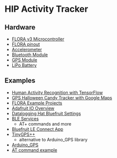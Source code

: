 # HIP Activity Tracker

## Hardware
* [FLORA v3 Microcontroller](https://www.adafruit.com/product/659)
* [FLORA pinout](https://learn.adafruit.com/getting-started-with-flora/flora-pinout-diagram)
* [Accelerometer](https://www.adafruit.com/product/1247)
* [Bluetooth Module](https://www.adafruit.com/product/2487)
* [GPS Module](https://www.adafruit.com/product/1059)
* [LiPo Battery](https://www.adafruit.com/product/328)

## Examples
* [Human Activity Recognition with TensorFlow](https://towardsdatascience.com/time-series-classification-for-human-activity-recognition-with-lstms-using-tensorflow-2-and-keras-b816431afdff)
* [GPS Halloween Candy Tracker with Google Maps](https://learn.adafruit.com/track-your-treats-halloween-candy-gps-tracker/google-maps)
* [FLORA Example Projects](https://learn.adafruit.com/category/flora)
* [Adafruit IO Overview](https://learn.adafruit.com/adafruit-io-basics-dashboards/overview)
* [Datalogging Hat Bluefruit Settings](https://learn.adafruit.com/datalogging-hat-with-flora-ble/bluefruit-le-connect-settings)
* [BLE Services](https://learn.adafruit.com/introducing-adafruit-ble-bluetooth-low-energy-friend/ble-services)
  * AT+ commands and more
* [Bluefruit LE Connect App](https://learn.adafruit.com/bluefruit-le-connect)
* [TinyGPS++](https://github.com/mikalhart/TinyGPSPlus)
  * alternative to Arduino_GPS library
* [Arduino_GPS](https://github.com/adafruit/Adafruit_GPS)
* [AT command example](https://learn.adafruit.com/introducing-the-adafruit-bluefruit-le-uart-friend/atcommand)
